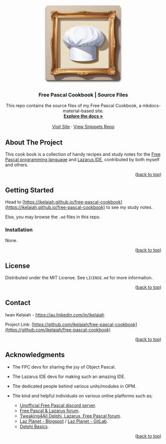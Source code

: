 <!-- Improved compatibility of back to top link: See: https://github.com/othneildrew/Best-README-Template/pull/73 -->
<a name="readme-top"></a>

<!-- PROJECT LOGO -->
<br />
<div align="center">
  <a href="https://github.com/ikelaiah/free-pascal-cookbook/">
    <img src="docs/assets/logo-new-rounded-min.png" alt="Logo" width="256" height="256">
  </a>

<h3 align="center">Free Pascal Cookbook | Source Files</h3>

  <p align="center">
    This repo contains the source files of my Free Pascal Cookbook, a mkdocs-material-based site.
    <br />
    <a href="https://github.com/ikelaiah/free-pascal-cookbook/"><strong>Explore the docs »</strong></a>
    <br />
    <br />
    <a href="https://ikelaiah.github.io/free-pascal-cookbook/">Visit Site</a>
    ·
    <a href="https://github.com/ikelaiah/free-pascal-snippets/">View Snippets Repo</a>
  </p>
</div>


<!-- ABOUT THE PROJECT -->
## About The Project

This cook book is a collection of handy recipes and study notes for the  [Free Pascal programming language](https://www.freepascal.org) and [Lazarus IDE](https://www.lazarus-ide.org), contributed by both myself and others.

<p align="right">(<a href="#readme-top">back to top</a>)</p>


<!-- GETTING STARTED -->
## Getting Started

Head to [https://ikelaiah.github.io/free-pascal-cookbook](https://ikelaiah.github.io/free-pascal-cookbook) to see my study notes.

Else, you may browse the `.md` files in this repo.


### Installation

None.

<p align="right">(<a href="#readme-top">back to top</a>)</p>


<!-- LICENSE -->
## License

Distributed under the MIT License. See `LICENSE.md` for more information.

<p align="right">(<a href="#readme-top">back to top</a>)</p>



<!-- CONTACT -->
## Contact

Iwan Kelaiah - https://au.linkedin.com/in/ikelaiah

Project Link: [https://github.com/ikelaiah/free-pascal-cookbook](https://github.com/ikelaiah/free-pascal-cookbook)

<p align="right">(<a href="#readme-top">back to top</a>)</p>


<!-- ACKNOWLEDGMENTS -->
## Acknowledgments

- The FPC devs for sharing the joy of Object Pascal.
- The Lazarus IDE devs for making such an amazing IDE.
- The dedicated people behind various units/modules in OPM.
- The kind and helpful individuals on various online platforms such as;

    - [Unofficial Free Pascal discord server](https://discord.com/channels/570025060312547359/570091337173696513).
    - [Free Pascal & Lazarus forum](https://forum.lazarus.freepascal.org/index.php).
    - [Tweaking4All Delphi, Lazarus, Free Pascal forum](https://www.tweaking4all.com/forum/delphi-lazarus-free-pascal/).
    - [Laz Planet - Blogspot](https://lazplanet.blogspot.com) / [Laz Planet - GitLab](https://lazplanet.gitlab.io).
    - [Delphi Basics](https://www.delphibasics.co.uk/index.html).

<p align="right">(<a href="#readme-top">back to top</a>)</p>